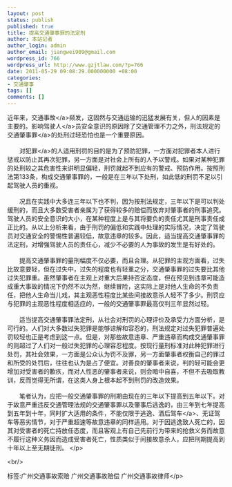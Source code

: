 ```yaml
---
layout: post
status: publish
published: true
title: 提高交通肇事罪的法定刑
author: 本站记者
author_login: admin
author_email: jiangwei909@gmail.com
wordpress_id: 766
wordpress_url: http://www.gzjtlaw.com/?p=766
date: 2011-05-29 09:08:29.000000000 +08:00
categories:
- 交通肇事
tags: []
comments: []
---
```

<p>近年来，<a>交通事故<&#47;a>频发，这固然与交通运输的迅猛发展有关，但人的因素是主要的。影响<a>驾驶人<&#47;a>员安全意识的原因除了交通管理不力之外，刑法规定的<a>交通肇事罪<&#47;a>的处刑过轻恐怕也是一个重要原因。<br><br>　　对<a>犯罪<&#47;a>的人适用刑罚的目的是为了预防犯罪，一方面对犯罪者本人进行惩戒以防止其再次犯罪，另一方面是对社会上所有的人予以警戒。如果对某种犯罪的处刑较之其危害性来讲明显偏轻，刑罚就起不到应有的警戒、预防作用。按照刑法第133条，构成交通肇事罪的，一般是在三年以下处刑，如此低的刑罚不足以引起驾驶人员的重视。<br><br>　　况且在实践中大多连三年以下也不判，因为按刑法规定，三年以下是可以判处缓刑的，而且大多数受害者亲属为了获得较多的赔偿而放弃对肇事者的刑事追究。驾驶人员的安全意识的大小，在某种程度上是与其将要负的责任尤其是刑事责任成正比的。从以上分析来看，由于刑罚的偏低和实践中处理的实际情况，决定了驾驶员对交通安全的警惕性普遍较低，故意违章的较多。因此，适当提高交通肇事罪的法定刑，对增强驾驶人员的责任心，减少不必要的人为事故的发生是有好处的。<br><br>　　提高交通肇事罪的量刑幅度不仅必要，而且合理。从犯罪的主观方面看，过失比故意要轻，但在过失中，过失的程度也有轻重之分，交通肇事罪的过失要比其他过失犯罪重。虽然肇事者在主观上对重大后果持否定态度，但在预见到违章可能造成重大事故的情况下仍然不以为然，继续冒险，这实际上是对他人生命的不负责任，把他人生命当儿戏，其主观恶性程度比某些间接故意杀人轻不了多少。刑罚应与犯罪的主观恶性程度相适应的，一般的交通肇事罪最高仅判三年显然过轻。<br><br>　　适当提高交通肇事罪法定刑，从社会对刑罚的心理评价及承受力方面分析，是可行的。人们对大多数过失犯罪是能够谅解和容忍的，刑法规定对过失犯罪普遍处罚较轻也正是考虑到这一点。但是，对那些故意违章、严重违章而构成交通肇事罪的则超过了人们对一般过失犯罪的心理容忍程度。按现行量刑标准对此种犯罪进行处罚，其社会效果，一方面是公众认为罚不及罪，另一方面肇事者权衡自己的罪过和所受的处罚后，往往也认为是占了便宜。对善良的肇事者来说，判的轻可能会更增加对受害者的歉疚，而对人性恶的肇事者来说，则会暗中自喜，不但不去吸取教训，反而觉得无所谓，在这类人身上根本起不到刑罚的改造效果。<br><br>　　笔者认为，应把一般交通肇事罪的刑期由现在的三年以下提高到五年以下。对于故意严重违反交通管理法规的交通肇事罪以及肇事后逃逸的，由三年到七年提高到五年到十年，同时扩大适用的条件，不能仅限于逃逸、<a>酒后驾车<&#47;a>、无证驾车等恶劣情节，对于严重超速等故意违章的同样适用。对于因逃逸致人死亡的，因其对受害者的死亡持放任态度，而且客观上有自己先前行为带来的抢救义务而故意不履行这种义务因而造成受害者死亡，性质类似于间接故意杀人，应把刑期提高到十年以上至无期徒刑。 <&#47;p><br&#47;><p>标签:广州交通事故索赔 广州交通事故赔偿 广州交通事故律师<&#47;p>
